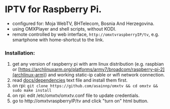 
# IPTV for Raspberry Pi.

* configured for: Moja WebTV, BHTelecom, Bosnia And Herzegovina.
* using OMXPlayer and shell scripts, without KODI.
* remote controlled by web interface, `http://omxtvraspberryIP/tv`, e.g. smartphone with home-shortcut to the link.

### Installation:

1. get any version of raspberry pi with arm linux distribution (e.g. raspbian or [https://archlinuxarm.org/platforms/armv7/broadcom/raspberry-pi-2](archlinux-arm)) and working static-ip cable or wifi network connection.
2. read [docs/dependencies](docs/dependencies) text file and install them first.
3. on rpi: `git clone https://github.com/asainnp/omxtv && cd omxtv && sudo make install`
4. on rpi: edit /etc/omxtv/omxtv.conf file to update credentials.
5. go to http://omxtvraspberryIP/tv and click "turn on" html button.

